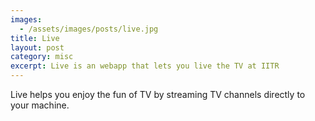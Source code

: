 ```yaml
---
images:
  - /assets/images/posts/live.jpg
title: Live
layout: post
category: misc
excerpt: Live is an webapp that lets you live the TV at IITR
---
```

Live helps you enjoy the fun of TV by streaming TV channels directly to your machine.